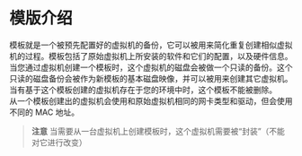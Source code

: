 # 模版介绍

模板就是一个被预先配置好的虚拟机的备份，它可以被用来简化重复创建相似虚拟机的过程。模板包括了原始虚拟机上所安装的软件和它们的配置，以及硬件信息。<br/>
当您通过虚拟机创建一个模板时，这个虚拟机的磁盘会被做一个只读的备份。这个只读的磁盘备份会被作为新模板的基本磁盘映像，并可以被用来创建其它虚拟机。当有基于这个模板创建的虚拟机存在于您的环境中时，这个模板不能被删除。<br/>
从一个模板创建出的虚拟机会使用和原始虚拟机相同的网卡类型和驱动，但会使用不同的 MAC 地址。

> **注意**
> 当需要从一台虚拟机上创建模板时，这个虚拟机需要被“封装”（不能对它进行改变）
